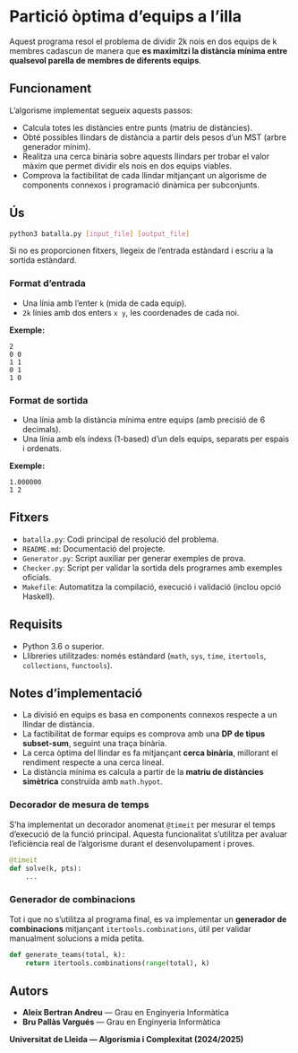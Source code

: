 # Partició òptima d’equips a l’illa

Aquest programa resol el problema de dividir 2k nois en dos equips de k membres cadascun de manera que **es maximitzi la distància mínima entre qualsevol parella de membres de diferents equips**.

## Funcionament

L’algorisme implementat segueix aquests passos:
- Calcula totes les distàncies entre punts (matriu de distàncies).
- Obté possibles llindars de distància a partir dels pesos d’un MST (arbre generador mínim).
- Realitza una cerca binària sobre aquests llindars per trobar el valor màxim que permet dividir els nois en dos equips viables.
- Comprova la factibilitat de cada llindar mitjançant un algorisme de components connexos i programació dinàmica per subconjunts.

## Ús

```bash
python3 batalla.py [input_file] [output_file]
```

Si no es proporcionen fitxers, llegeix de l’entrada estàndard i escriu a la sortida estàndard.

### Format d’entrada

- Una línia amb l’enter `k` (mida de cada equip).
- `2k` línies amb dos enters `x y`, les coordenades de cada noi.

**Exemple:**
```
2
0 0
1 1
0 1
1 0
```

### Format de sortida

- Una línia amb la distància mínima entre equips (amb precisió de 6 decimals).
- Una línia amb els índexs (1-based) d’un dels equips, separats per espais i ordenats.

**Exemple:**
```
1.000000
1 2
```

## Fitxers

- `batalla.py`: Codi principal de resolució del problema.
- `README.md`: Documentació del projecte.
- `Generator.py`: Script auxiliar per generar exemples de prova.
- `Checker.py`: Script per validar la sortida dels programes amb exemples oficials.
- `Makefile`: Automatitza la compilació, execució i validació (inclou opció Haskell).

## Requisits

- Python 3.6 o superior.
- Llibreries utilitzades: només estàndard (`math`, `sys`, `time`, `itertools`, `collections`, `functools`).

## Notes d’implementació

- La divisió en equips es basa en components connexos respecte a un llindar de distància.
- La factibilitat de formar equips es comprova amb una **DP de tipus subset-sum**, seguint una traça binària.
- La cerca òptima del llindar es fa mitjançant **cerca binària**, millorant el rendiment respecte a una cerca lineal.
- La distància mínima es calcula a partir de la **matriu de distàncies simètrica** construïda amb `math.hypot`.

### Decorador de mesura de temps

S’ha implementat un decorador anomenat `@timeit` per mesurar el temps d’execució de la funció principal. Aquesta funcionalitat s’utilitza per avaluar l’eficiència real de l’algorisme durant el desenvolupament i proves.

```python
@timeit
def solve(k, pts):
    ...
```

### Generador de combinacions

Tot i que no s’utilitza al programa final, es va implementar un **generador de combinacions** mitjançant `itertools.combinations`, útil per validar manualment solucions a mida petita.

```python
def generate_teams(total, k):
    return itertools.combinations(range(total), k)
```

## Autors

- **Aleix Bertran Andreu**  — Grau en Enginyeria Informàtica  
- **Bru Pallàs Vargués**  — Grau en Enginyeria Informàtica  

**Universitat de Lleida — Algorísmia i Complexitat (2024/2025)**
